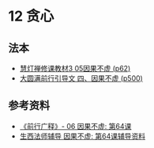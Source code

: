 # 12 贪心

## 法本
- [慧灯禅修课教材3 05因果不虚 (p62)](/books/b3/3-05#p62)
- [大圆满前行引导文 四、因果不虚 (p500)](/books/dymqx#p500)

## 参考资料
- [《前行广释》- 06 因果不虚: 第64课](/refs/qxgs/qxgs-06yg#前行广释第064课)
- [生西法师辅导 因果不虚: 第64课辅导资料](/refs/qxgs/fudao/qxgsfd-06yg/#前行广释第064课辅导)